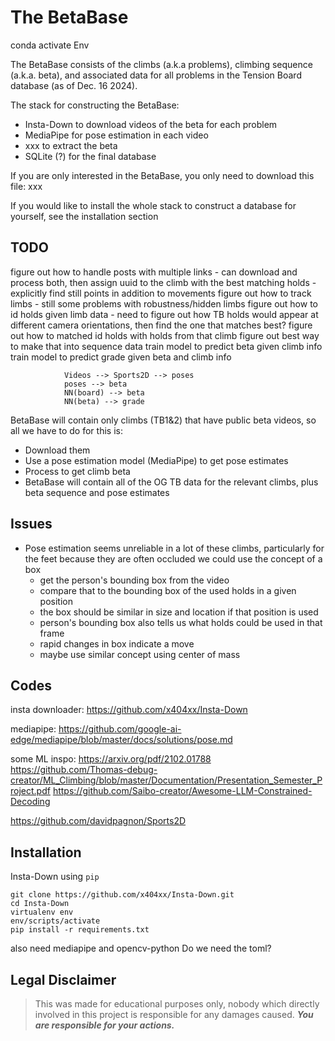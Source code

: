 # The BetaBase

conda activate Env

The BetaBase consists of the climbs (a.k.a problems), climbing sequence (a.k.a. beta), and associated data for all problems in the Tension Board database (as of Dec. 16 2024).

The stack for constructing the BetaBase:
- Insta-Down to download videos of the beta for each problem
- MediaPipe for pose estimation in each video
- xxx to extract the beta
- SQLite (?) for the final database

If you are only interested in the BetaBase, you only need to download this file:
xxx

If you would like to install the whole stack to construct a database for yourself, see the installation section

## TODO
figure out how to handle posts with multiple links
        - can download and process both, then assign uuid to the climb with the best matching holds
	- explicitly find still points in addition to movements
figure out how to track limbs
	- still some problems with robustness/hidden limbs
figure out how to id holds given limb data
	- need to figure out how TB holds would appear at different camera orientations, then find the one that matches best?
figure out how to matched id holds with holds from that climb
figure out best way to make that into sequence data
train model to predict beta given climb info
train model to predict grade given beta and climb info

                Videos --> Sports2D --> poses
                poses --> beta
                NN(board) --> beta
                NN(beta) --> grade

BetaBase will contain only climbs (TB1&2) that have public beta videos, so all we have to do for this is:
  - Download them
  - Use a pose estimation model (MediaPipe) to get pose estimates
  - Process to get climb beta
  - BetaBase will contain all of the OG TB data for the relevant climbs, plus beta sequence and pose estimates

## Issues
  - Pose estimation seems unreliable in a lot of these climbs, particularly for the feet because they are often occluded
	we could use the concept of a box
	- get the person's bounding box from the video
	- compare that to the bounding box of the used holds in a given position
	- the box should be similar in size and location if that position is used
	- person's bounding box also tells us what holds could be used in that frame
	- rapid changes in box indicate a move
	- maybe use similar concept using center of mass

## Codes
insta downloader:
https://github.com/x404xx/Insta-Down

mediapipe:
https://github.com/google-ai-edge/mediapipe/blob/master/docs/solutions/pose.md


some ML inspo:
https://arxiv.org/pdf/2102.01788
https://github.com/Thomas-debug-creator/ML_Climbing/blob/master/Documentation/Presentation_Semester_Project.pdf
https://github.com/Saibo-creator/Awesome-LLM-Constrained-Decoding

https://github.com/davidpagnon/Sports2D


## **Installation**

Insta-Down using `pip`

```
git clone https://github.com/x404xx/Insta-Down.git
cd Insta-Down
virtualenv env
env/scripts/activate
pip install -r requirements.txt
```

also need mediapipe and opencv-python
Do we need the toml?

## **Legal Disclaimer**

> This was made for educational purposes only, nobody which directly involved in this project is responsible for any damages caused. **_You are responsible for your actions._**
